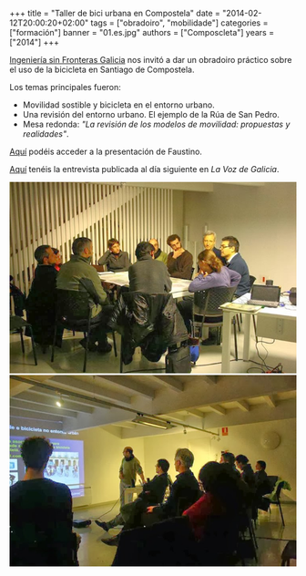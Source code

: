 +++
title = "Taller de bici urbana en Compostela"
date = "2014-02-12T20:00:20+02:00"
tags = ["obradoiro", "mobilidade"]
categories = ["formación"]
banner = "01.es.jpg"
authors = ["Composcleta"]
years = ["2014"]
+++

[Ingeniería sin Fronteras Galicia](https://galicia.isf.es/) nos invitó a dar un obradoiro práctico sobre el uso de la bicicleta en Santiago de Compostela.

Los temas principales fueron:

- Movilidad sostible y bicicleta en el entorno urbano.
- Una revisión del entorno urbano. El ejemplo de la Rúa de San Pedro.
- Mesa redonda: *"La revisión de los modelos de movilidad: propuestas y realidades"*.

[Aquí](https://www.facebook.com/composcleta/videos/622644021142738/) podéis acceder a la presentación de Faustino.

[Aquí](https://drive.google.com/file/d/0BzMmrnFyivD4RjBPXzhYemR5SW8/edit?resourcekey=0-WE00qAniLiAdm1i2oPGFMw) tenéis la entrevista publicada al día siguiente en *La Voz de Galicia*.

![Fotografía de la realización del taller de bici urbana en Compostela](01.jpg)
![Fotografía de la realización del taller de bici urbana en Compostela](02.jpg)
